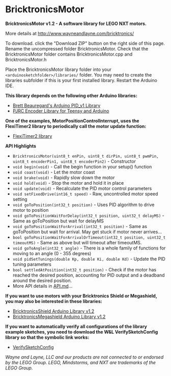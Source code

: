 BricktronicsMotor
=================

**BricktronicsMotor v1.2 - A software library for LEGO NXT motors.**

More details at http://www.wayneandlayne.com/bricktronics/

To download. click the "Download ZIP" button on the right side of this page. Rename the uncompressed folder BricktronicsMotor. Check that the BricktronicsMotor folder contains BricktronicsMotor.cpp and BricktronicsMotor.h

Place the BricktronicsMotor library folder into your `<arduinosketchfolder>/libraries/` folder. You may need to create the libraries subfolder if this is your first installed library. Restart the Arduino IDE.

**This library depends on the following other Arduino libraries:**
* [Brett Beauregard's Arduino PID_v1 Library](https://github.com/br3ttb/Arduino-PID-Library/)
* [PJRC Encoder Library for Teensy and Arduino](https://www.pjrc.com/teensy/td_libs_Encoder.html)

**One of the examples, MotorPositionControlInterrupt, uses the FlexiTimer2 library to periodically call the motor update function:**
* [FlexiTimer2 library](https://github.com/wimleers/flexitimer2)

**API Highlights**
* `BricktronicsMotor(uint8_t enPin, uint8_t dirPin, uint8_t pwmPin, uint8_t encoderPin1, uint8_t encoderPin2)` - Constructor
* `void begin(void)` - Call the begin function in your setup() function
* `void coast(void)` - Let the motor coast
* `void brake(void)` - Rapidly slow down the motor
* `void hold(void)` - Stop the motor and hold it in place
* `void update(void)` - Recalculate the PID motor control parameters
* `void setFixedDrive(int16_t speed)` - Raw, uncontrolled motor speed setting
* `void goToPosition(int32_t position)` - Uses PID algorithm to drive motor to position
* `void goToPositionWaitForDelay(int32_t position, uint32_t delayMS)` - Same as goToPosition but wait for delayMS
* `void goToPositionWaitForArrival(int32_t position)` - Same as goToPosition but wait for arrival. May get stuck if motor never arrives...
* `bool goToPositionWaitForArrivalOrTimeout(int32_t position, uint32_t timeoutMS)` - Same as above but will timeout after timeoutMS.
* `void goToAngle(int32_t angle)` - There is a whole family of functions for moving to an angle (0 - 355 degrees)
* `void pidSetTunings(double Kp, double Ki, double Kd)` - Update the PID tuning parameters
* `bool settledAtPosition(int32_t position)` - Check if the motor has reached the desired position, accounting for PID output and a deadband around the desired position.
* More API details in [API.md](API.md)...


**If you want to use motors with your Bricktronics Shield or Megashield, you may also be interested in these libraries:**
* [BricktronicsShield Arduino Library v1.2](https://github.com/wayneandlayne/BricktronicsShield)
* [BricktronicsMegashield Arduino Library v1.2](https://github.com/wayneandlayne/BricktronicsMegashield)

**If you want to automatically verify all configurations of the library example sketches, you need to download the W&L VerifySketchConfig library so that the symbolic link works:**
* [VerifySketchConfig](https://github.com/wayneandlayne/VerifySketchConfig/)

_Wayne and Layne, LLC and our products are not connected to or endorsed by the LEGO Group. LEGO, Mindstorms, and NXT are trademarks of the LEGO Group._

